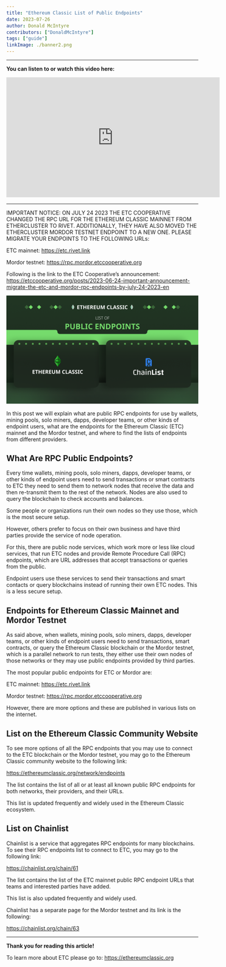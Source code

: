 ```yaml
---
title: "Ethereum Classic List of Public Endpoints"
date: 2023-07-26
author: Donald McIntyre
contributors: ["DonaldMcIntyre"]
tags: ["guide"]
linkImage: ./banner2.png
---
```


---
**You can listen to or watch this video here:**

<iframe width="560" height="315" src="https://www.youtube.com/embed/X0VzUhJCmvQ" title="YouTube video player" frameborder="0" allow="accelerometer; autoplay; clipboard-write; encrypted-media; gyroscope; picture-in-picture; web-share" allowfullscreen></iframe>

---

IMPORTANT NOTICE: ON JULY 24 2023 THE ETC COOPERATIVE CHANGED THE RPC URL FOR THE ETHEREUM CLASSIC MAINNET FROM ETHERCLUSTER TO RIVET. ADDITIONALLY, THEY HAVE ALSO MOVED THE ETHERCLUSTER MORDOR TESTNET ENDPOINT TO A NEW ONE. PLEASE MIGRATE YOUR ENDPOINTS TO THE FOLLOWING URLs:

ETC mainnet: https://etc.rivet.link

Mordor testnet: https://rpc.mordor.etccooperative.org

Following is the link to the ETC Cooperative’s announcement: https://etccooperative.org/posts/2023-06-24-important-announcement-migrate-the-etc-and-mordor-rpc-endpoints-by-july-24-2023-en 

![ETC RPC endpoints.](./banner2.png)

In this post we will explain what are public RPC endpoints for use by wallets, mining pools, solo miners, dapps, developer teams, or other kinds of endpoint users, what are the endpoints for the Ethereum Classic (ETC) mainnet and the Mordor testnet, and where to find the lists of endpoints from different providers.

## What Are RPC Public Endpoints?

Every time wallets, mining pools, solo miners, dapps, developer teams, or other kinds of endpoint users need to send transactions or smart contracts to ETC they need to send them to network nodes that receive the data and then re-transmit them to the rest of the network. Nodes are also used to query the blockchain to check accounts and balances.

Some people or organizations run their own nodes so they use those, which is the most secure setup. 

However, others prefer to focus on their own business and have third parties provide the service of node operation. 

For this, there are public node services, which work more or less like cloud services, that run ETC nodes and provide Remote Procedure Call (RPC) endpoints, which are URL addresses that accept transactions or queries from the public.

Endpoint users use these services to send their transactions and smart contacts or query blockchains instead of running their own ETC nodes. This is a less secure setup.

## Endpoints for Ethereum Classic Mainnet and Mordor Testnet

As said above, when wallets, mining pools, solo miners, dapps, developer teams, or other kinds of endpoint users need to send transactions, smart contracts, or query the Ethereum Classic blockchain or the Mordor testnet, which is a parallel network to run tests, they either use their own nodes of those networks or they may use public endpoints provided by third parties.

The most popular public endpoints for ETC or Mordor are:

ETC mainnet: https://etc.rivet.link

Mordor testnet: https://rpc.mordor.etccooperative.org

However, there are more options and these are published in various lists on the internet.

## List on the Ethereum Classic Community Website

To see more options of all the RPC endpoints that you may use to connect to the ETC blockchain or the Mordor testnet, you may go to the Ethereum Classic community website to the following link:

https://ethereumclassic.org/network/endpoints

The list contains the list of all or at least all known public RPC endpoints for both networks, their providers, and their URLs.

This list is updated frequently and widely used in the Ethereum Classic ecosystem.

## List on Chainlist

Chainlist is a service that aggregates RPC endpoints for many blockchains. To see their RPC endpoints list to connect to ETC, you may go to the following link:

https://chainlist.org/chain/61

The list contains the list of the ETC mainnet public RPC endpoint URLs that teams and interested parties have added.

This list is also updated frequently and widely used.

Chainlist has a separate page for the Mordor testnet and its link is the following:

https://chainlist.org/chain/63

---

**Thank you for reading this article!**

To learn more about ETC please go to: https://ethereumclassic.org
